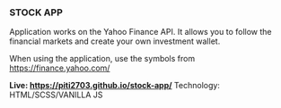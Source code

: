 <h3>STOCK APP</h3>

Application works on the Yahoo Finance API. It allows you to follow the financial markets and create your own investment wallet.

When using the application, use the symbols from https://finance.yahoo.com/

<b>Live: https://piti2703.github.io/stock-app/</b>
Technology: HTML/SCSS/VANILLA JS
